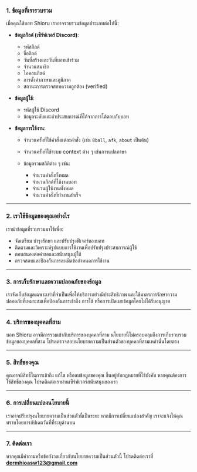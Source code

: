 ### 1. ข้อมูลที่เรารวบรวม

เมื่อคุณใช้บอท Shioru เราอาจรวบรวมข้อมูลประเภทต่อไปนี้:

- **ข้อมูลกิลด์ (เซิร์ฟเวอร์ Discord)**:

  - รหัสกิลด์
  - ชื่อกิลด์
  - วันที่สร้างและวันที่บอทเข้าร่วม
  - จำนวนสมาชิก
  - ไอคอนกิลด์
  - การตั้งค่าภาษาและภูมิภาค
  - สถานะการตรวจสอบความถูกต้อง (verified)

- **ข้อมูลผู้ใช้**:

  - รหัสผู้ใช้ Discord
  - ข้อมูลระดับและค่าประสบการณ์ที่ได้จากการโต้ตอบกับบอท

- **ข้อมูลการใช้งาน**:

  - จำนวนครั้งที่ใช้คำสั่งแต่ละคำสั่ง (เช่น `8ball`, `afk`, `about` เป็นต้น)
  - จำนวนครั้งที่ใช้ระบบ context ต่าง ๆ เช่นการแปลภาษา
  - ข้อมูลรวมสถิติต่าง ๆ เช่น:

    - จำนวนคำสั่งทั้งหมด
    - จำนวนกิลด์ที่ใช้งานบอท
    - จำนวนผู้ใช้งานทั้งหมด
    - จำนวนคำสั่งที่ทำงานสำเร็จ

---

### 2. เราใช้ข้อมูลของคุณอย่างไร

เรานำข้อมูลที่รวบรวมมาใช้เพื่อ:

- จัดเตรียม บำรุงรักษา และปรับปรุงฟีเจอร์ของบอท
- ติดตามและวิเคราะห์รูปแบบการใช้งานเพื่อปรับปรุงประสบการณ์ผู้ใช้
- ตอบสนองต่อคำขอและสนับสนุนผู้ใช้
- ตรวจสอบและป้องกันการละเมิดข้อกำหนดการใช้งาน

---

### 3. การเก็บรักษาและความปลอดภัยของข้อมูล

เราจัดเก็บข้อมูลเฉพาะเท่าที่จำเป็นเพื่อให้บริการอย่างมีประสิทธิภาพ และใช้มาตรการรักษาความปลอดภัยที่เหมาะสมเพื่อป้องกันการเข้าถึง การใช้ หรือการเปิดเผยข้อมูลโดยไม่ได้รับอนุญาต

---

### 4. บริการของบุคคลที่สาม

บอท Shioru อาจมีการรวมเข้ากับบริการของบุคคลที่สาม นโยบายนี้ไม่ครอบคลุมถึงการเก็บรวบรวมข้อมูลของบุคคลที่สาม โปรดตรวจสอบนโยบายความเป็นส่วนตัวของบุคคลที่สามเหล่านั้นโดยตรง

---

### 5. สิทธิ์ของคุณ

คุณอาจมีสิทธิ์ในการเข้าถึง แก้ไข หรือลบข้อมูลของคุณ ขึ้นอยู่กับกฎหมายที่ใช้บังคับ หากคุณต้องการใช้สิทธิ์ของคุณ โปรดติดต่อเราผ่านเซิร์ฟเวอร์สนับสนุนของเรา

---

### 6. การเปลี่ยนแปลงนโยบายนี้

เราอาจปรับปรุงนโยบายความเป็นส่วนตัวนี้เป็นระยะ หากมีการเปลี่ยนแปลงสำคัญ เราจะแจ้งให้คุณทราบโดยการอัปเดตวันที่ที่ระบุด้านบน

---

### 7. ติดต่อเรา

หากคุณมีคำถามหรือข้อกังวลเกี่ยวกับนโยบายความเป็นส่วนตัวนี้ โปรดติดต่อเราที่ **[dermhioasw123@gmail.com](mailto:dermhioasw123@gmail.com)**
